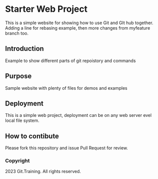 # Starter Web Project

This is a simple website for showing how to use Git and GIt hub
together. Adding a line for rebasing example, then more changes from myfeature branch too.

## Introduction

Example to show different parts of git repoistory and commands

## Purpose

Sample website with plenty of files for demos and examples

## Deployment

This is a simple web project, deployment can be on any web server
evel local file system.

## How to contibute

Please fork this repository and issue Pull Request for review.

### Copyright

2023 Git.Training. All rights reserved.


